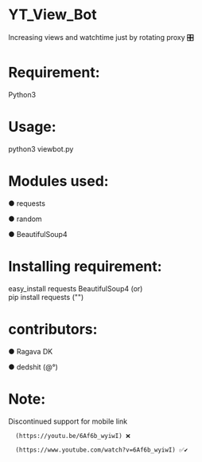 # YT_View_Bot
Increasing views and watchtime just by rotating proxy 🎛

# Requirement:
Python3

# Usage:
python3 viewbot.py

# Modules used:
● requests

● random

● BeautifulSoup4

# Installing requirement:

 easy_install requests BeautifulSoup4
     (or)   
     pip install requests ("")

# contributors:
 ●  Ragava DK
 
 ●  dedshit (@°)
 
# Note:
  Discontinued support for mobile link
  
      (https://youtu.be/6Af6b_wyiwI) ❌
      
      (https://www.youtube.com/watch?v=6Af6b_wyiwI) ✅✔
